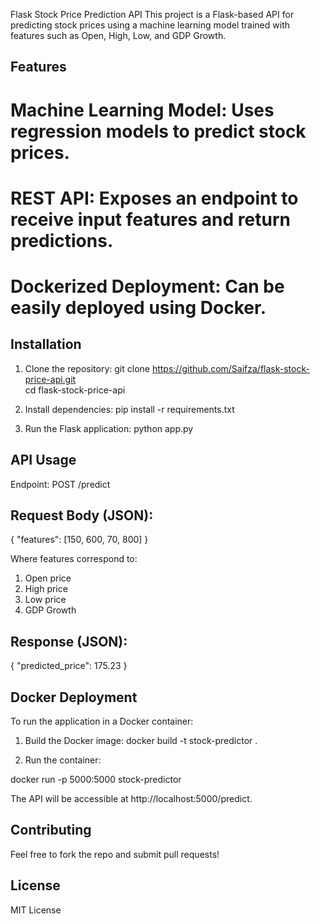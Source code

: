 Flask Stock Price Prediction API
This project is a Flask-based API for predicting stock prices using a machine learning model trained with features such as Open, High, Low, and GDP Growth.

## Features
# Machine Learning Model: Uses regression models to predict stock prices.
# REST API: Exposes an endpoint to receive input features and return predictions.
# Dockerized Deployment: Can be easily deployed using Docker.


## Installation
1. Clone the repository:
git clone https://github.com/Saifza/flask-stock-price-api.git  
cd flask-stock-price-api

2. Install dependencies:
pip install -r requirements.txt

3. Run the Flask application:
python app.py

## API Usage
Endpoint:
POST /predict

## Request Body (JSON):
{
  "features": [150, 600, 70, 800]
}

Where features correspond to:

1. Open price
2. High price
3. Low price
4. GDP Growth

## Response (JSON):
{
  "predicted_price": 175.23
}

## Docker Deployment

To run the application in a Docker container:
1. Build the Docker image:
docker build -t stock-predictor .

2. Run the container:

docker run -p 5000:5000 stock-predictor

The API will be accessible at http://localhost:5000/predict.

## Contributing
Feel free to fork the repo and submit pull requests!

## License
MIT License
